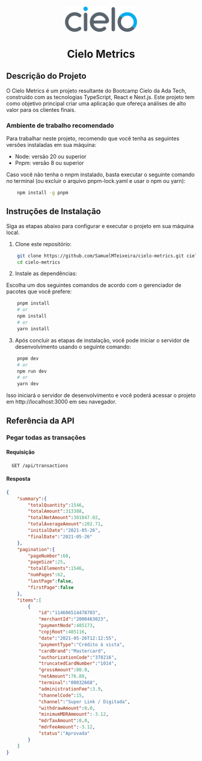 
<p align="center">
<img src="src/assets/img/logo.svg" width="200" alt="Plataforma Integral de Registros Cirúrgicos">
</p>
<h1 align="center">Cielo Metrics</h1>

## Descrição do Projeto

O Cielo Metrics é um projeto resultante do Bootcamp Cielo da Ada Tech, construído com as tecnologias TypeScript, React e Next.js. Este projeto tem como objetivo principal criar uma aplicação que ofereça análises de alto valor para os clientes finais.

### Ambiente de trabalho recomendado
Para trabalhar neste projeto, recomendo que você tenha as seguintes versões instaladas em sua máquina:

- Node: versão 20 ou superior
- Pnpm: versão 8 ou superior

Caso você não tenha o nnpm instalado, basta executar o seguinte comando no terminal (ou excluir o arquivo pnpm-lock.yaml e usar o npm ou yarn):
```bash
    npm install -g pnpm
```

## Instruções de Instalação

Siga as etapas abaixo para configurar e executar o projeto em sua máquina local.

1. Clone este repositório:

```bash
    git clone https://github.com/SamuelMTeixeira/cielo-metrics.git cielo-metrics
    cd cielo-metrics
```

2. Instale as dependências:

Escolha um dos seguintes comandos de acordo com o gerenciador de pacotes que você prefere:

```bash
    pnpm install
    # or
    npm install
    # or
    yarn install
```

3. Após concluir as etapas de instalação, você pode iniciar o servidor de desenvolvimento usando o seguinte comando:

```bash
    pnpm dev
    # or
    npm run dev
    # or
    yarn dev
```

Isso iniciará o servidor de desenvolvimento e você poderá acessar o projeto em http://localhost:3000 em seu navegador.


## Referência da API

### Pegar todas as transações

#### Requisição

```http
  GET /api/transactions
```

#### Resposta

```json
{
    "summary":{
        "totalQuantity":1546,
        "totalAmount":313388,
        "totalNetAmount":301847.02,
        "totalAverageAmount":202.71,
        "initialDate":"2021-05-26",
        "finalDate":"2021-05-26"
    },
    "pagination":{
        "pageNumber":60,
        "pageSize":25,
        "totalElements":1546,
        "numPages":62,
        "lastPage":false,
        "firstPage":false
    },
    "items":[
        {
            "id":"114606514478703", 
            "merchantId":"2000463023",
            "paymentNode":485173,
            "cnpjRoot":485116,
            "date":"2021-05-26T12:12:55",
            "paymentType":"Crédito à vista",
            "cardBrand":"Mastercard",
            "authorizationCode":"378216",
            "truncatedCardNumber":"1014",
            "grossAmount":80.0,
            "netAmount":76.88,
            "terminal":"00032668",
            "administrationFee":3.9,
            "channelCode":15,
            "channel":"Super Link / Digitada",
            "withdrawAmount":0.0,
            "minimumMDRAmmount":-3.12,
            "mdrTaxAmount":0.0,
            "mdrFeeAmount":-3.12,
            "status":"Aprovada"
        }
    ]
}
```